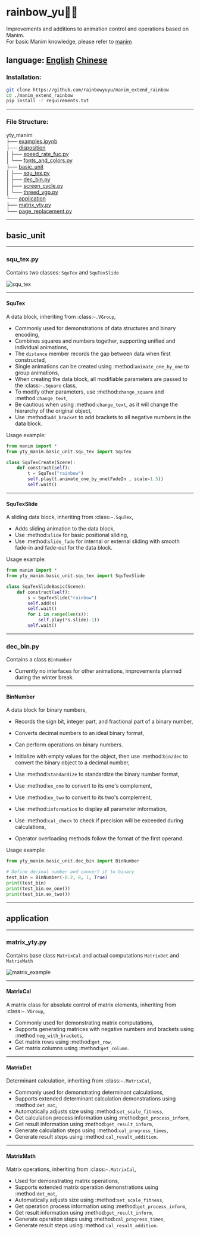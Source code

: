 # rainbow_yu🐋✨  
Improvements and additions to animation control and operations based on Manim.  
For basic Manim knowledge, please refer to [manim](https://github.com/manimCommunity/manim)

language: [English](README.md)   [Chinese](README-ch.md)
---

### Installation:
```bash
git clone https://github.com/rainbowyuyu/manim_extend_rainbow
cd ./manim_extend_rainbow
pip install -r requirements.txt
```

---

### File Structure:  
yty_manim  
├── [examples.ipynb](examples/examples.ipynb)  
├── [disposition](yty_manim%2Fdisposition)  
│ ├── [speed_rate_fuc.py](yty_manim%2Fdisposition%2Fspeed_rate_fuc.py)  
│ └── [fonts_and_colors.py](yty_manim%2Fdisposition%2Ffonts_and_colors.py)  
├── [basic_unit](yty_manim%2Fbasic_unit)  
│ ├── [squ_tex.py](yty_manim%2Fbasic_unit%2Fsqu_tex.py)  
│ ├── [dec_bin.py](yty_manim%2Fbasic_unit%2Fdec_bin.py)  
│ ├── [screen_cycle.py](yty_manim%2Fbasic_unit%2Fscreen_cycle.py)  
│ └── [threed_vgp.py](yty_manim%2Fbasic_unit%2Fthreed_vgp.py)  
└── [application](yty_manim%2Fapplication)  
  ├── [matrix_yty.py](yty_manim%2Fapplication%2Fmatrix_yty.py)  
  └── [page_replacement.py](yty_manim%2Fapplication%2Fpage_replacement.py)

---

## basic_unit

---

### squ_tex.py
Contains two classes: `SquTex` and `SquTexSlide`

![squ_tex](yty_manim/examples/squ_tex.png)

---

#### SquTex

A data block, inheriting from :class:`~.VGroup`,  
- Commonly used for demonstrations of data structures and binary encoding,  
- Combines squares and numbers together, supporting unified and individual animations,  
- The `distance` member records the gap between data when first constructed,  
- Single animations can be created using :method:`animate_one_by_one` to group animations,  
- When creating the data block, all modifiable parameters are passed to the :class:`~.Square` class,  
- To modify other parameters, use :method:`change_square` and :method:`change_text`,  
- Be cautious when using :method:`change_text`, as it will change the hierarchy of the original object,  
- Use :method:`add_bracket` to add brackets to all negative numbers in the data block.

Usage example:

```python
from manim import *
from yty_manim.basic_unit.squ_tex import SquTex

class SquTexCreate(Scene):
    def construct(self):
        t = SquTex("rainbow")
        self.play(t.animate_one_by_one(FadeIn , scale=1.5))
        self.wait()
```

---

#### SquTexSlide

A sliding data block, inheriting from :class:`~.SquTex`,  
- Adds sliding animation to the data block,  
- Use :method:`slide` for basic positional sliding,  
- Use :method:`slide_fade` for internal or external sliding with smooth fade-in and fade-out for the data block.

Usage example:

```python
from manim import *
from yty_manim.basic_unit.squ_tex import SquTexSlide

class SquTexSlideBasic(Scene):
    def construct(self):
        s = SquTexSlide("rainbow")
        self.add(s)
        self.wait()
        for i in range(len(s)):
            self.play(*s.slide(-1))
        self.wait()
```

---

### dec_bin.py
Contains a class `BinNumber`  
- Currently no interfaces for other animations, improvements planned during the winter break.

---

#### BinNumber

A data block for binary numbers,  
- Records the sign bit, integer part, and fractional part of a binary number,  
- Converts decimal numbers to an ideal binary format,  
- Can perform operations on binary numbers.

- Initialize with empty values for the object, then use :method:`bin2dec` to convert the binary object to a decimal number,  
- Use :method:`standardize` to standardize the binary number format,  
- Use :method:`ex_one` to convert to its one's complement,  
- Use :method:`ex_two` to convert to its two's complement,  
- Use :method:`information` to display all parameter information,  
- Use :method:`cal_check` to check if precision will be exceeded during calculations,  
- Operator overloading methods follow the format of the first operand.

Usage example:

```python
from yty_manim.basic_unit.dec_bin import BinNumber

# Define decimal number and convert it to binary
test_bin = BinNumber(-0.2, 8, 1, True)
print(test_bin)
print(test_bin.ex_one())
print(test_bin.ex_two())
```

---

## application

---

### matrix_yty.py
Contains base class `MatrixCal` and actual computations `MatrixDet` and `MatrixMath`

![matrix_example](yty_manim/examples/matrix_example.png)

---

#### MatrixCal
A matrix class for absolute control of matrix elements, inheriting from :class:`~.VGroup`,  
- Commonly used for demonstrating matrix computations,  
- Supports generating matrices with negative numbers and brackets using :method:`neg_with_brackets`,  
- Get matrix rows using :method:`get_row`,  
- Get matrix columns using :method:`get_column`.

---

#### MatrixDet
Determinant calculation, inheriting from :class:`~.MatrixCal`,  
- Commonly used for demonstrating determinant calculations,  
- Supports extended determinant calculation demonstrations using :method:`det_mat`,  
- Automatically adjusts size using :method:`set_scale_fitness`,  
- Get calculation process information using :method:`get_process_inform`,  
- Get result information using :method:`get_result_inform`,  
- Generate calculation steps using :method:`cal_progress_times`,  
- Generate result steps using :method:`cal_result_addition`.

---

#### MatrixMath
Matrix operations, inheriting from :class:`~.MatrixCal`,  
- Used for demonstrating matrix operations,  
- Supports extended matrix operation demonstrations using :method:`det_mat`,  
- Automatically adjusts size using :method:`set_scale_fitness`,  
- Get operation process information using :method:`get_process_inform`,  
- Get result information using :method:`get_result_inform`,  
- Generate operation steps using :method:`cal_progress_times`,  
- Generate result steps using :method:`cal_result_addition`.